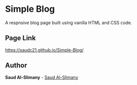 # Simple Blog
 A respnsive blog page built using vanilla HTML and CSS code.

## Page Link
https://saudc21.github.io/Simple-Blog/

## Author
**Saud Al-Slimany**  - [Saud Al-Slimany](https://www.linkedin.com/in/saudalslimany/)
